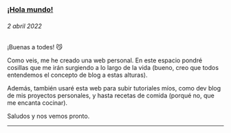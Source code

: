 <section>

### <a href="posts/hola_mundo.html">¡Hola mundo!</a>
###### <i class="fa-solid fa-calendar-day"></i> 2 abril 2022

¡Buenas a todes! 😼

Como veis, me he creado una web personal. En este espacio pondré cosillas que me irán surgiendo a lo largo de la vida (bueno, creo que todos entendemos el concepto de blog a estas alturas).

Además, también usaré esta web para subir tutoriales míos, como dev blog de mis proyectos personales, y hasta recetas de comida (porqué no, que me encanta cocinar).

Saludos y nos vemos pronto.

</section>

<hr>